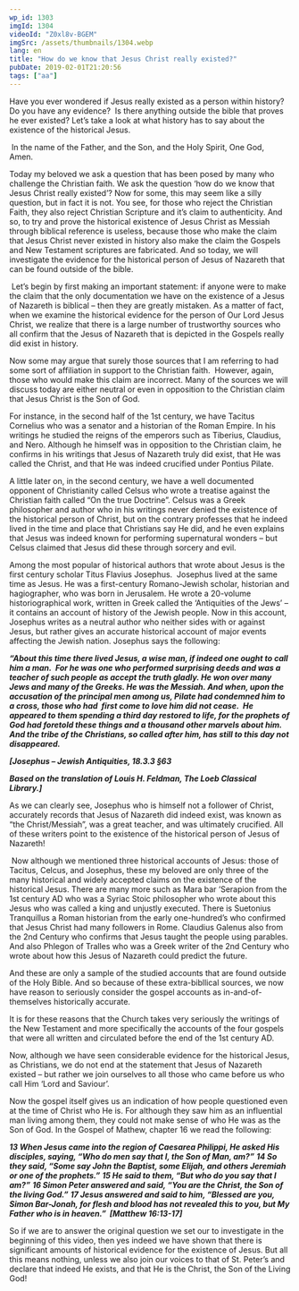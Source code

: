 ```yaml
---
wp_id: 1303
imgId: 1304
videoId: "Z0xl8v-BGEM"
imgSrc: /assets/thumbnails/1304.webp
lang: en
title: "How do we know that Jesus Christ really existed?"
pubDate: 2019-02-01T21:20:56
tags: ["aa"]
---
```


<p>Have you ever wondered if Jesus really existed as a person within history? Do you have any evidence?  Is there anything outside the bible that proves he ever existed? Let’s take a look at what history has to say about the existence of the historical Jesus.  <span data-ccp-props="{&quot;201341983&quot;:0,&quot;335559739&quot;:160,&quot;335559740&quot;:259}"> </span></p>
<p><span data-ccp-props="{&quot;201341983&quot;:0,&quot;335559739&quot;:160,&quot;335559740&quot;:259}"> </span>In the name of the Father, and the Son, and the Holy Spirit, One God, Amen. <span data-ccp-props="{&quot;201341983&quot;:0,&quot;335559739&quot;:160,&quot;335559740&quot;:259}"> </span></p>
<p>Today my beloved we ask a question that has been posed by many who challenge the Christian faith. We ask the question ‘how do we know that Jesus Christ really existed’? Now for some, this may seem like a silly question, but in fact it is not. You see, for those who reject the Christian Faith, they also reject Christian Scripture and it’s claim to authenticity. And so, to try and prove the historical existence of Jesus Christ as Messiah through biblical reference is useless, because those who make the claim that Jesus Christ never existed in history also make the claim the Gospels and New Testament scriptures are fabricated. And so today, we will investigate the evidence for the historical person of Jesus of Nazareth that can be found outside of the bible. <span data-ccp-props="{&quot;201341983&quot;:0,&quot;335559739&quot;:160,&quot;335559740&quot;:259}"> </span></p>
<p><span data-ccp-props="{&quot;201341983&quot;:0,&quot;335559739&quot;:160,&quot;335559740&quot;:259}"> </span>Let’s begin by first making an important statement: if anyone were to make the claim that the only documentation we have on the existence of a Jesus of Nazareth is biblical – then they are greatly mistaken. As a matter of fact, when we examine the historical evidence for the person of Our Lord Jesus Christ, we realize that there is a large number of trustworthy sources who all confirm that the Jesus of Nazareth that is depicted in the Gospels really did exist in history. <span data-ccp-props="{&quot;201341983&quot;:0,&quot;335559739&quot;:160,&quot;335559740&quot;:259}"> </span></p>
<p>Now some may argue that surely those sources that I am referring to had some sort of affiliation in support to the Christian faith.  However, again, those who would make this claim are incorrect. Many of the sources we will discuss today are either neutral or even in opposition to the Christian claim that Jesus Christ is the Son of God. <span data-ccp-props="{&quot;201341983&quot;:0,&quot;335559739&quot;:160,&quot;335559740&quot;:259}"> </span></p>
<p>For instance, in the second half of the 1<span data-fontsize="11">st</span> century, we have Tacitus Cornelius who was a senator and a historian of the Roman Empire. In his writings he studied the reigns of the emperors such as Tiberius, Claudius, and Nero. Although he himself was in opposition to the Christian claim, he confirms in his writings that Jesus of Nazareth truly did exist, that He was called the Christ, and that He was indeed crucified under Pontius Pilate. <span data-ccp-props="{&quot;201341983&quot;:0,&quot;335559739&quot;:160,&quot;335559740&quot;:259}"> </span></p>
<p>A little later on, in the second century, we have a well documented opponent of Christianity called Celsus who wrote a treatise against the Christian faith called “On the true Doctrine”. Celsus was a Greek philosopher and author who in his writings never denied the existence of the historical person of Christ, but on the contrary professes that he indeed lived in the time and place that Christians say He did, and he even explains that Jesus was indeed known for performing supernatural wonders – but Celsus claimed that Jesus did these through sorcery and evil. <span data-ccp-props="{&quot;201341983&quot;:0,&quot;335559739&quot;:160,&quot;335559740&quot;:259}"> </span></p>
<p>Among the most popular of historical authors that wrote about Jesus is the first century scholar Titus Flavius Josephus.  Josephus lived at the same time as Jesus. He was a first-century Romano-Jewish scholar, historian and hagiographer, who was born in Jerusalem. He wrote a 20-volume historiographical work, written in Greek called the ‘Antiquities of the Jews’ &#8211; it contains an account of history of the Jewish people. Now in this account, Josephus writes as a neutral author who neither sides with or against Jesus, but rather gives an accurate historical account of major events affecting the Jewish nation. Josephus says the following: <span data-ccp-props="{&quot;201341983&quot;:0,&quot;335559739&quot;:160,&quot;335559740&quot;:259}"> </span></p>
<p><b><i>“</i></b><b><i>About this time there lived Jesus, a wise man, if indeed one ought to call him a man.  For he was one who performed surprising deeds and was a teacher of such people as accept the truth gladly. He won over many Jews and many of the Greeks. He was the Messiah. And when, upon the accusation of the principal men among us, Pilate had condemned him to a cross, those who </i></b><b><i>had  first</i></b><b><i> come to love him did not cease.  He appeared to them spending a third day restored to life, for the prophets of God had foretold these things and a thousand other marvels about him.  And the tribe of the Christians, so called after him, has still to this day not disappeared.</i></b><b><i> </i></b><span data-ccp-props="{&quot;201341983&quot;:0,&quot;335559739&quot;:160,&quot;335559740&quot;:259}"> </span></p>
<p><b><i>[Josephus</i></b><b><i> &#8211; </i></b><b><i>Jewish Antiquities</i></b><b><i>, 18.3.3 §63</i></b><span data-ccp-props="{&quot;201341983&quot;:0,&quot;335559739&quot;:160,&quot;335559740&quot;:259}"> </span></p>
<p><b><i>Based on the translation of Louis H. Feldman, The Loeb Classical Library.</i></b><b><i>]</i></b><b><i> </i></b><span data-ccp-props="{&quot;201341983&quot;:0,&quot;335559739&quot;:160,&quot;335559740&quot;:259}"> </span></p>
<p>As we can clearly see, Josephus who is himself not a follower of Christ, accurately records that Jesus of Nazareth did indeed exist, was known as “the Christ/Messiah”, was a great teacher, and was ultimately crucified. All of these writers point to the existence of the historical person of Jesus of Nazareth! <span data-ccp-props="{&quot;201341983&quot;:0,&quot;335559739&quot;:160,&quot;335559740&quot;:259}"> </span></p>
<p><span data-ccp-props="{&quot;201341983&quot;:0,&quot;335559739&quot;:160,&quot;335559740&quot;:259}"> </span>Now although we mentioned three historical accounts of Jesus: those of Tacitus, Celcus, and Josephus, these my beloved are only three of the many historical and widely accepted claims on the existence of the historical Jesus. There are many more such as Mara bar &#8216;Serapion from the 1<span data-fontsize="11">st</span> century AD who was a Syriac Stoic philosopher who wrote about this Jesus who was called a king and unjustly executed. There is Suetonius Tranquillus a Roman historian from the early one-hundred’s who confirmed that Jesus Christ had many followers in Rome. Claudius Galenus also from the 2<span data-fontsize="11">nd</span> Century who confirms that Jesus taught the people using parables. And also Phlegon of Tralles who was a Greek writer of the 2<span data-fontsize="11">nd</span> Century who wrote about how this Jesus of Nazareth could predict the future. <span data-ccp-props="{&quot;201341983&quot;:0,&quot;335559739&quot;:160,&quot;335559740&quot;:259}"> </span></p>
<p>And these are only a sample of the studied accounts that are found outside of the Holy Bible. And so because of these extra-bibllical sources, we now have reason to seriously consider the gospel accounts as in-and-of-themselves historically accurate. <span data-ccp-props="{&quot;201341983&quot;:0,&quot;335559739&quot;:160,&quot;335559740&quot;:259}"> </span></p>
<p>It is for these reasons that the Church takes very seriously the writings of the New Testament and more specifically the accounts of the four gospels that were all written and circulated before the end of the 1<span data-fontsize="11">st</span> century AD.  <span data-ccp-props="{&quot;201341983&quot;:0,&quot;335559739&quot;:160,&quot;335559740&quot;:259}"> </span></p>
<p>Now, although we have seen considerable evidence for the historical Jesus, as Christians, we do not end at the statement that Jesus of Nazareth existed – but rather we join ourselves to all those who came before us who call Him ‘Lord and Saviour’. <span data-ccp-props="{&quot;201341983&quot;:0,&quot;335559739&quot;:160,&quot;335559740&quot;:259}"> </span></p>
<p>Now the gospel itself gives us an indication of how people questioned even at the time of Christ who He is. For although they saw him as an influential man living among them, they could not make sense of who He was as the Son of God. In the Gospel of Mathew, chapter 16 we read the following:  <span data-ccp-props="{&quot;201341983&quot;:0,&quot;335559739&quot;:160,&quot;335559740&quot;:259}"> </span></p>
<p><b><i>1</i></b><b><i>3 When Jesus came into the region of Caesarea Philippi, He asked His disciples, saying, “Who do men say that I, the Son of Man, am?”</i></b> <b><i>14 So they said, “Some say John the Baptist, some Elijah, and others Jeremiah or one of the prophets.”</i></b> <b><i>15 He said to them, “But who do you say that I am?”</i></b> <b><i>16 Simon Peter answered and said, “You are the Christ, the Son of the living God.”</i></b> <b><i>17 Jesus answered and said to him, “Blessed are you, Simon Bar-Jonah, for flesh and blood has not revealed this to you, but My Father who is in heaven.</i></b><b><i>”</i></b><b><i> </i></b><b><i> [Matthew 16:13-</i></b><b><i>17] </i></b><span data-ccp-props="{&quot;201341983&quot;:0,&quot;335559739&quot;:160,&quot;335559740&quot;:240}"> </span></p>
<p>So if we are to answer the original question we set our to investigate in the beginning of this video, then yes indeed we have shown that there is significant amounts of historical evidence for the existence of Jesus. But all this means nothing, unless we also join our voices to that of St. Peter’s and declare that indeed He exists, and that He is the Christ, the Son of the Living God! <span data-ccp-props="{&quot;201341983&quot;:0,&quot;335559739&quot;:160,&quot;335559740&quot;:259}"> </span></p>
